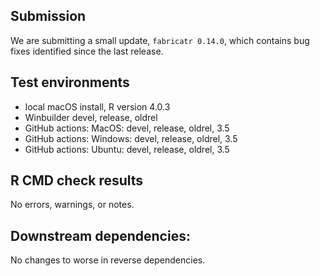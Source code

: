 ## Submission

We are submitting a small update, `fabricatr 0.14.0`, which contains bug fixes identified since the last release.

## Test environments
* local macOS install, R version 4.0.3
* Winbuilder devel, release, oldrel
* GitHub actions: MacOS: devel, release, oldrel, 3.5
* GitHub actions: Windows: devel, release, oldrel, 3.5
* GitHub actions: Ubuntu: devel, release, oldrel, 3.5

## R CMD check results
No errors, warnings, or notes.

## Downstream dependencies:
No changes to worse in reverse dependencies.
